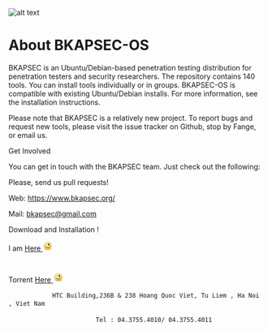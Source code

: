 ![alt text](https://i.ytimg.com/vi/sAji7pA9Sc0/maxresdefault.jpg)
# About BKAPSEC-OS 

BKAPSEC is an Ubuntu/Debian-based penetration testing distribution for penetration testers and security researchers. The repository contains 140 tools. You can install tools individually or in groups. BKAPSEC-OS is compatible with existing Ubuntu/Debian installs. For more information, see the installation instructions.

Please note that BKAPSEC is a relatively new project. To report bugs and request new tools, please visit the issue tracker on Github, stop by Fange, or email us.

Get Involved

You can get in touch with the BKAPSEC team. Just check out the following:

Please, send us pull requests!

Web: https://www.bkapsec.org/

Mail: bkapsec@gmail.com 


Download and Installation !

I am  <a href="https://archive.org/download/TrautechOS/bkapsec-2017.04.26x64.7z"> Here </a> ![alt text](https://github.com/bkapsec/Bkap-site/blob/master/icon.png)
#
Torrent <a href="https://archive.org/download/TrautechOS/TrautechOS_archive.torrent"> Here </a> ![alt text](https://github.com/bkapsec/Bkap-site/blob/master/icon.png)



                                                                     
                HTC Building,236B & 238 Hoang Quoc Viet, Tu Liem , Ha Noi , Viet Nam
                                                                                    
                            Tel : 04.3755.4010/ 04.3755.4011
                                                                                 
                                                                                  

